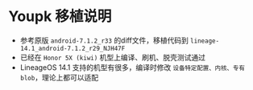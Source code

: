 # Youpk 移植说明

- 参考原版 `android-7.1.2_r33` 的diff文件，移植代码到 `lineage-14.1_android-7.1.2_r29_NJH47F`
- 已经在 `Honor 5X (kiwi)` 机型上编译、刷机、脱壳测试通过
- LineageOS 14.1 支持的机型有很多，编译时修改 `设备特定配置、内核、专有blob`，理论上都可以适配
